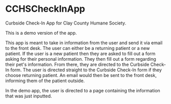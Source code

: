 # CCHSCheckInApp
Curbside Check-In App for Clay County Humane Society.

This is a demo version of the app.

This app is meant to take in information from the user and send it via email to the front desk. The user can either be a returning patient or a new patient. If the user is a new
patient then they are asked to fill out a form asking for their personal information. They then fill out a form regarding their pet's information. From there, they are directed to 
the Curbside Check-In form. The user is directed straight to the Curbside Check-In form if they choose returning patient. An email would then be sent to the front desk, informing 
them of the patient outside.

In the demo app, the user is directed to a page containing the information that was just inputted. 
